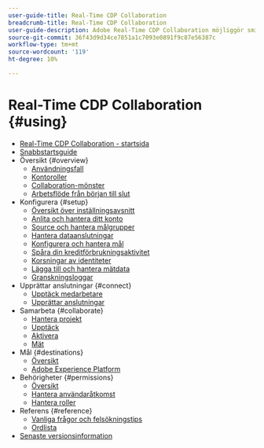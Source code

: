 ```yaml
---
user-guide-title: Real-Time CDP Collaboration
breadcrumb-title: Real-Time CDP Collaboration
user-guide-description: Adobe Real-Time CDP Collaboration möjliggör smidig och säker datadelning och samarbete mellan annonsörer och utgivare, vilket underlättar målgruppsinsikter i realtid och personaliserade marknadsföringsstrategier.
source-git-commit: 36f43d9d34ce7851a1c7093e0891f9c87e56387c
workflow-type: tm+mt
source-wordcount: '119'
ht-degree: 10%

---
```



# Real-Time CDP Collaboration {#using}

* [Real-Time CDP Collaboration - startsida](./home.md)
* [Snabbstartsguide](./quick-start-guide.md)
* Översikt {#overview}
   * [Användningsfall](./overview/use-cases.md)
   * [Kontoroller](./overview/roles.md)
   * [Collaboration-mönster](./overview/collaboration-patterns.md)
   * [Arbetsflöde från början till slut](./overview/end-to-end-workflow.md)
* Konfigurera {#setup}
   * [Översikt över inställningsavsnitt](./setup/setup-overview.md)
   * [Anlita och hantera ditt konto](./setup/onboard-account.md)
   * [Source och hantera målgrupper](./setup/onboard-audiences.md)
   * [Hantera dataanslutningar](./setup/manage-data-connection.md)
   * [Konfigurera och hantera mål](./setup/manage-destinations.md)
   * [Spåra din kreditförbrukningsaktivitet](/help/guide/setup/my-activity.md)
   * [Korsningar av identiteter](./setup/identity-crosswalk.md)
   * [Lägga till och hantera mätdata](./setup/onboard-measurement-data.md)
   * [Granskningsloggar](./setup/audit-logs.md)
* Upprättar anslutningar {#connect}
   * [Upptäck medarbetare](./connect/discover-collaborators.md)
   * [Upprättar anslutningar](./connect/establishing-connections.md)
* Samarbeta {#collaborate}
   * [Hantera projekt](./collaborate/manage-projects.md)
   * [Upptäck](./collaborate/discover.md)
   * [Aktivera](./collaborate/activate.md)
   * [Mät](./collaborate/measure.md)
* Mål {#destinations}
   * [Översikt](./destinations/overview.md)
   * [Adobe Experience Platform](./destinations/experience-platform.md)
* Behörigheter {#permissions}
   * [Översikt](./permissions/overview.md)
   * [Hantera användaråtkomst](./permissions/manage-user-access.md)
   * [Hantera roller](./permissions/manage-roles.md)
* Referens {#reference}
   * [Vanliga frågor och felsökningstips](./faqs/common-questions.md)
   * [Ordlista](./glossary.md)
* [Senaste versionsinformation](./release-notes/latest.md)
